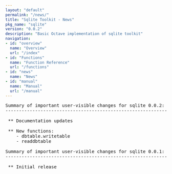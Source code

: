 ```yaml
---
layout: "default"
permalink: "/news/"
title: "Sqlite Toolkit - News"
pkg_name: "sqlite"
version: "0.0.2"
description: "Basic Octave implementation of sqlite toolkit"
navigation:
- id: "overview"
  name: "Overview"
  url: "/index"
- id: "Functions"
  name: "Function Reference"
  url: "/functions"
- id: "news"
  name: "News"
- id: "manual"
  name: "Manual"
  url: "/manual"
---
```

<pre>
Summary of important user-visible changes for sqlite 0.0.2:
-------------------------------------------------------------------

 ** Documentation updates

 ** New functions:
    - dbtable.writetable
    - readdbtable

Summary of important user-visible changes for sqlite 0.0.1:
-------------------------------------------------------------------

 ** Initial release

</pre>
